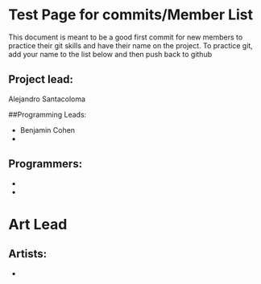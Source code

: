 # Test Page for commits/Member List
This document is meant to be a good first commit for new members to practice their git skills and have their name on the project. To practice git, add your name to the list below and then push back to github

## Project lead: 
Alejandro Santacoloma

##Programming Leads:
* Benjamin Cohen
*

## Programmers:
*
*

# Art Lead

## Artists:
*